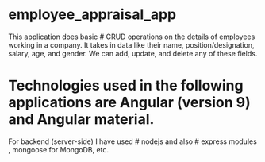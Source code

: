 # employee_appraisal_app
This application does basic # CRUD operations on the details of employees working in a company. It takes in data like their name, position/designation, salary, age, and gender. We can add, update, and delete any of these fields.
# Technologies used in the following applications are Angular (version 9) and Angular material.
For backend (server-side) I have used # nodejs and also # express modules , mongoose for MongoDB, etc.
